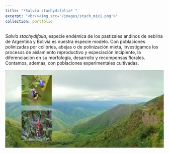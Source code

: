 ```yaml
---
title: "*Salvia stachydifolia* "
excerpt: "<br/><img src='/images/stach_mix1.png'>"
collection: portfolio
---
```


*Salvia stachydifolia*, especie endémica de los pastizales andinos de neblina de Argentina y Bolivia es nuestra especie modelo. Con poblaciones polinizadas por colibríes, abejas o de polinización mixta, investigamos los procesos de aislamiento reproductivo y especiación incipiente, la diferenciación en su morfología, desarrollo y recompensas florales. Contamos, además, con poblaciones experimentales cultivadas.   

![](images/stach_mix1.png)